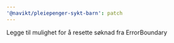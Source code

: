 ```yaml
---
'@navikt/pleiepenger-sykt-barn': patch
---
```


Legge til mulighet for å resette søknad fra ErrorBoundary
